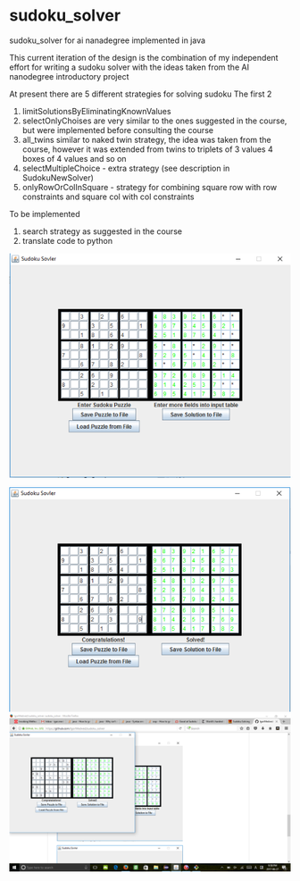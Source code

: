 # sudoku_solver
sudoku_solver for ai nanadegree implemented in java

This current iteration of the design is the combination of my independent effort for writing a sudoku solver with the ideas taken from the AI nanodegree introductory project

At present there are 5 different strategies for solving sudoku
The first 2 

1) limitSolutionsByEliminatingKnownValues
2) selectOnlyChoises are very similar to the ones suggested in the course, but were implemented before consulting the course
3) all_twins similar to naked twin strategy, the idea was taken from the course, however it was extended from twins to triplets of 3 values 4 boxes of 4 values and so on
4) selectMultipleChoice - extra strategy (see description in SudokuNewSolver)
5) onlyRowOrColInSquare - strategy for combining square row with row constraints and square col with col constraints 

To be implemented 
1) search strategy as suggested in the course
2) translate code to python


![ScreenShot](/screenshots/solver1.png)

![ScreenShot](/screenshots/solver2.png)
![ScreenShot](/screenshots/solver3.png)
